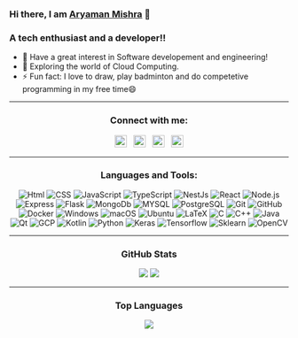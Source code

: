 ### Hi there, I am [Aryaman Mishra][website] 👋

### A tech enthusiast and a developer!!

- 🔭 Have a great interest in Software developement and engineering!
- 🌱 Exploring the world of Cloud Computing.
- ⚡ Fun fact: I love to draw, play badminton and do competetive programming in my free time😄

***

<div align = center>

### Connect with me:

  [<img margin="50px" alt="aryaman0098.github.io/aryaman0098" width="22px" src="https://cdn-icons-png.flaticon.com/512/1231/1231223.png" />][website]&nbsp;&nbsp;
  [<img margin="50px" alt="Aryaman | LinkedIn" width="22px" src="https://raw.githubusercontent.com/peterthehan/peterthehan/master/assets/linkedin.svg" />][linkedin]&nbsp;&nbsp;
  [<img margin="50px" alt="Aryaman | Instagram" width="22px" src="https://cdn-icons-png.flaticon.com/128/2111/2111463.png" />][instagram]&nbsp;&nbsp;
  [<img margin="50px" alt="Aryaman | Facebook" width="22px" src="https://cdn-icons-png.flaticon.com/128/145/145802.png" />][facebook]  
  
***
  
### Languages and Tools:

  ![Html](https://img.shields.io/badge/Html-14354C?style=for-the-badge&logo=Html&logoColor=white)
  ![CSS](https://img.shields.io/badge/CSS-14354C?style=for-the-badge&logo=CSS&logoColor=white)
  ![JavaScript](https://img.shields.io/badge/JavaScript-14354C?style=for-the-badge&logo=JavaScript&logoColor=white)
  ![TypeScript](https://img.shields.io/badge/TypeScript-14354C?style=for-the-badge&logo=JavaScript&logoColor=white)
  ![NestJs](https://img.shields.io/badge/NestJs-14354C?style=for-the-badge&logo=NestJs&logoColor=white)
  ![React](https://img.shields.io/badge/React-14354C?style=for-the-badge&logo=React&logoColor=white)
  ![Node.js](https://img.shields.io/badge/Node.js-14354C?style=for-the-badge&logo=Node.js&logoColor=white)
  ![Express](https://img.shields.io/badge/Express-14354C?style=for-the-badge&logo=Express&logoColor=white)
  ![Flask](https://img.shields.io/badge/Flask-14354C?style=for-the-badge&logo=Flask&logoColor=white)
  ![MongoDb](https://img.shields.io/badge/MongoDb-14354C?style=for-the-badge&logo=MongoDb&logoColor=white)
  ![MYSQL](https://img.shields.io/badge/MYSQL-14354C?style=for-the-badge&logo=MYSQL&logoColor=white)
  ![PostgreSQL](https://img.shields.io/badge/PostgreSQL-14354C?style=for-the-badge&logo=MYSQL&logoColor=white)
  ![Git](https://img.shields.io/badge/Git-14354C?style=for-the-badge&logo=Git&logoColor=white)
  ![GitHub](https://img.shields.io/badge/GitHub-14354C?style=for-the-badge&logo=GitHub&logoColor=white)
  ![Docker](https://img.shields.io/badge/Docker-14354C?style=for-the-badge&logo=Docker&logoColor=white)
  ![Windows](https://img.shields.io/badge/Windows-14354C?style=for-the-badge&logo=Windows&logoColor=white)
  ![macOS](https://img.shields.io/badge/macOS-14354C?style=for-the-badge&logo=macOS&logoColor=white)
  ![Ubuntu](https://img.shields.io/badge/Ubuntu-14354C?style=for-the-badge&logo=Ubuntu&logoColor=white)
  ![LaTeX](https://img.shields.io/badge/LaTeX-14354C?style=for-the-badge&logo=LaTeX&logoColor=white)
  ![C](https://img.shields.io/badge/C-14354C?style=for-the-badge&logo=C&logoColor=white)
  ![C++](https://img.shields.io/badge/C++-14354C?style=for-the-badge&logo=C++&logoColor=white)
  ![Java](https://img.shields.io/badge/Java-14354C?style=for-the-badge&logo=Java&logoColor=white)
  ![Qt](https://img.shields.io/badge/Qt-14354C?style=for-the-badge&logo=Qt&logoColor=white)
  ![GCP](https://img.shields.io/badge/GCP-14354C?style=for-the-badge&logo=Html&logoColor=white)
  ![Kotlin](https://img.shields.io/badge/Kotlin-14354C?style=for-the-badge&logo=Kotlin&logoColor=white)
  ![Python](https://img.shields.io/badge/Python-14354C?style=for-the-badge&logo=Python&logoColor=white)
  ![Keras](https://img.shields.io/badge/Keras-14354C?style=for-the-badge&logo=Keras&logoColor=white)
  ![Tensorflow](https://img.shields.io/badge/Tensorflow-14354C?style=for-the-badge&logo=Tensorflow&logoColor=white)
  ![Sklearn](https://img.shields.io/badge/Sklearn-14354C?style=for-the-badge&logo=Sklearn&logoColor=white)
  ![OpenCV](https://img.shields.io/badge/OpenCV-14354C?style=for-the-badge&logo=OpenCV&logoColor=white)
  
  
*** 
  
  ### GitHub Stats
  
  ![](https://github-readme-stats.vercel.app/api?username=aryaman0098&show_icons=true&theme=material-palenight&hide=issues,prs&hide_border=true)
  ![](https://github-readme-streak-stats.herokuapp.com/?user=aryaman0098&show_icons=true&hide_border=true&theme=material-palenight)
  
  
***
  
  ### Top Languages
  
  ![](https://github-readme-stats.vercel.app/api/top-langs/?username=aryaman0098&layout=compact&hide=SCSS,css,html&theme=material-palenight&hide_border=true)
  
</div>

[website]: https://aryaman0098.github.io/aryamanMishra/
[twitter]: https://twitter.com/Aryaman0098
[instagram]: https://www.instagram.com/aryaman_mishra_98/
[linkedin]: https://www.linkedin.com/in/aryaman-mishra-a3360a16b/
[facebook]: https://www.facebook.com/aryaman.mishra.944/
